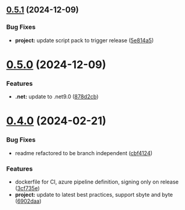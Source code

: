 ## [0.5.1](https://github.com/JonasSchubert/TimeSpan.Xt/compare/v0.5.0...v0.5.1) (2024-12-09)


### Bug Fixes

* **project:** update script pack to trigger release ([5e814a5](https://github.com/JonasSchubert/TimeSpan.Xt/commit/5e814a5f7e74e10df6302d334f88718ca6589d8e))

# [0.5.0](https://github.com/JonasSchubert/TimeSpan.Xt/compare/v0.4.0...v0.5.0) (2024-12-09)


### Features

* **.net:** update to .net9.0 ([878d2cb](https://github.com/JonasSchubert/TimeSpan.Xt/commit/878d2cb420368427a97428b2b04535460157ce22))

# [0.4.0](https://github.com/JonasSchubert/TimeSpan.Xt/compare/v0.3.1...v0.4.0) (2024-02-21)


### Bug Fixes

* readme refactored to be branch independent ([cbf4124](https://github.com/JonasSchubert/TimeSpan.Xt/commit/cbf4124e8cbe21c8e80ac7965578c4f3ac6a4d0c))


### Features

* dockerfile for CI, azure pipeline definition, signing only on release ([3cf735e](https://github.com/JonasSchubert/TimeSpan.Xt/commit/3cf735ee3e205ba9089c7ded4d5755a380264400))
* **project:** update to latest best practices, support sbyte and byte ([6902daa](https://github.com/JonasSchubert/TimeSpan.Xt/commit/6902daaff10a3a3a7311164569eebfee4002cb59))
